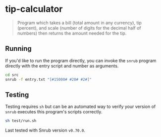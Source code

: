 # tip-calculator
> Program which takes a bill (total amount in any currency), tip (percent), and
scale (number of digits for the decimal half of numbers) then returns the
amount needed for the tip.

## Running
If you'd like to run the program directly, you can invoke the `snrub` program
directly with the entry script and number as arguments.
```sh
cd src
snrub -f entry.txt "[#15000# #20# #2#]"
```

## Testing
Testing requires `sh` but can be an automated way to verify your version of
`snrub` executes this program's scripts correctly.
```sh
sh test/run.sh
```

Last tested with Snrub version `v0.70.0`.
